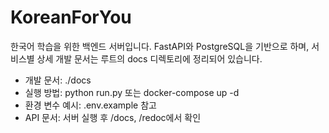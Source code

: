 # KoreanForYou

한국어 학습을 위한 백엔드 서버입니다. FastAPI와 PostgreSQL을 기반으로 하며, 서비스별 상세 개발 문서는 루트의 docs 디렉토리에 정리되어 있습니다.

- 개발 문서: ./docs
- 실행 방법: python run.py 또는 docker-compose up -d
- 환경 변수 예시: .env.example 참고
- API 문서: 서버 실행 후 /docs, /redoc에서 확인
